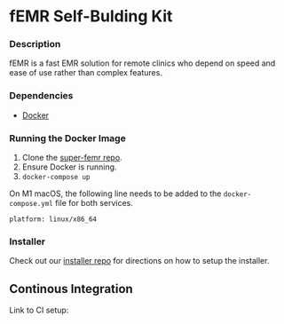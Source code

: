 # fEMR Self-Bulding Kit

### Description
fEMR is a fast EMR solution for remote clinics who depend on speed and ease of use rather than complex features.

### Dependencies
- [Docker](https://docs.docker.com/get-docker/)

### Running the Docker Image
1. Clone the [super-femr repo](https://github.com/CPSECapstone/super-femr).
2. Ensure Docker is running.
3. ```docker-compose up```

On M1 macOS, the following line needs to be added to the `docker-compose.yml` file for both services. 
```
platform: linux/x86_64
```

### Installer

Check out our [installer repo](https://github.com/CPSECapstone/macos-installer-builder-femr/tree/master) for directions on how to setup the installer.

## Continous Integration
Link to CI setup: 
